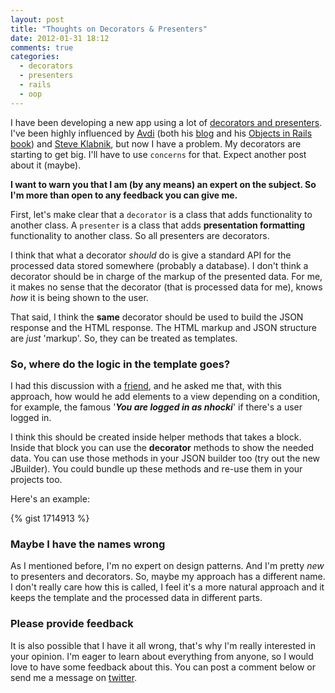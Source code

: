 ```yaml
---
layout: post
title: "Thoughts on Decorators & Presenters"
date: 2012-01-31 18:12
comments: true
categories: 
  - decorators
  - presenters
  - rails
  - oop
---
```


I have been developing a new app using a lot of [decorators and presenters](http://blog.nhocki.com/2012/01/10/simple-presenters--decorators-on-rails/). I've been highly influenced by [Avdi](http://about.avdi.org/) (both his [blog](http://avdi.org/devblog/) and his [Objects in Rails book](http://avdi.org/devblog/2011/11/15/early-access-beta-of-objects-on-rails-now-available-2/)) and [Steve Klabnik](http://steveklabnik.com), but now I have a problem. My decorators are starting to get big. I'll have to use `concerns` for that. Expect another post about it (maybe).

**I want to warn you that I am (by any means) an expert on the subject. So I'm more than open to any feedback you can give me.**

First, let's make clear that a `decorator` is a class that adds functionality to another class. A `presenter` is a class that adds **presentation formatting** functionality to another class. So all presenters are decorators.

I think that what a decorator *should* do is give a standard API for the processed data stored somewhere (probably a database). I don't think a decorator should be in charge of the markup of the presented data. For me, it makes no sense that the decorator (that is processed data for me), knows *how* it is being shown to the user.

That said, I think the **same** decorator should be used to build the JSON response and the HTML response. The HTML markup and JSON structure are *just* \'markup\'. So, they can be treated as templates.

### So, where do the logic in the template goes?

I had this discussion with a [friend](http://mheroin.com/), and he asked me that, with this approach, how would he add elements to a view depending on a condition, for example, the famous \'***You are logged in as nhocki***\' if there's a user logged in.

I think this should be created inside helper methods that takes a block. Inside that block you can use the **decorator** methods to show the needed data. You can use those methods in your JSON builder too (try out the new JBuilder). You could bundle up these methods and re-use them in your projects too.  

Here's an example:

{% gist 1714913 %}

### Maybe I have the names wrong

As I mentioned before, I'm no expert on design patterns. And I'm pretty *new* to presenters and decorators. So, maybe my approach has a different name. I don't really care how this is called, I feel it's a more natural approach and it keeps the template and the processed data in different parts.

### Please provide feedback

It is also possible that I have it all wrong, that's why I'm really interested in your opinion. I'm eager to learn about everything from anyone, so I would love to have some feedback about this. You can post a comment below or send me a message on [twitter](http://twitter.com/nhocki).